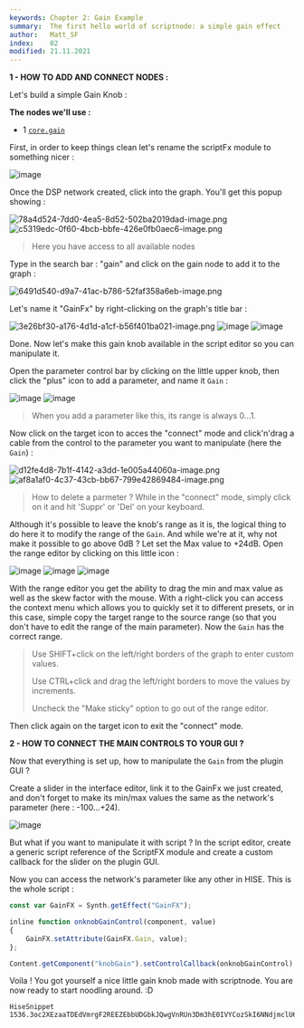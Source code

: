 ```yaml
---
keywords: Chapter 2: Gain Example
summary:  The first hello world of scriptnode: a simple gain effect
author:   Matt_SF
index:    02
modified: 21.11.2021
---
```




 **1 - HOW TO ADD AND CONNECT NODES :**

Let's build a simple Gain Knob : 

**The nodes we'll use :** 

 - 1 [`core.gain`](/scriptnode/list/core/gain)

First, in order to keep things clean let's rename the scriptFx module to something nicer : 

![image](https://user-images.githubusercontent.com/84969276/142500563-15e8dd97-036f-4795-a3f9-51edc0700715.png)

Once the DSP network created, click into the graph. You'll get this popup showing : 

![78a4d524-7dd0-4ea5-8d52-502ba2019dad-image.png](https://i.imgur.com/gm3qwl3.png)
![c5319edc-0f60-4bcb-bbfe-426e0fb0aec6-image.png](https://i.imgur.com/ynr9knj.png) 
> Here you have access to all available nodes

Type in the search bar : "gain" and click on the gain node to add it to the graph :

![6491d540-d9a7-41ac-b786-52faf358a6eb-image.png](https://i.imgur.com/p3w1L3a.png) 

Let's name it "GainFx" by right-clicking on the graph's title bar : 

![3e26bf30-a176-4d1d-a1cf-b56f401ba021-image.png](https://i.imgur.com/VJkzFDU.png) 
![image](https://user-images.githubusercontent.com/84969276/142492735-bbcbe215-fe17-40f7-8da6-3b134b182734.png)
![image](https://user-images.githubusercontent.com/84969276/142494166-a54632f5-2245-483e-ace1-20b8eeb25f8a.png)

Done. Now let's make this gain knob available in the script editor so you can manipulate it.

Open the parameter control bar by clicking on the little upper knob, then click the "plus" icon to add a parameter, and name it `Gain` :

![image](https://user-images.githubusercontent.com/84969276/142497072-ebdd5708-ca34-4ebd-beb8-6d847bfb8d7c.png)
![image](https://user-images.githubusercontent.com/84969276/142497109-23bb66d1-d534-4fd2-b9a0-8792b496150a.png)

> When you add a parameter like this, its range is always 0...1.

Now click on the target icon to acces the "connect" mode and click'n'drag a cable from the control to the parameter you want to manipulate (here the `Gain`) : 
 
![d12fe4d8-7b1f-4142-a3dd-1e005a44060a-image.png](https://i.imgur.com/YGTaSon.png) 
![af8a1af0-4c37-43cb-bb67-799e42869484-image.png](https://i.imgur.com/3Wv4EfT.png) 

> How to delete a parmeter ? While in the "connect" mode, simply click on it and hit 'Suppr' or 'Del' on your keyboard.

Although it's possible to leave the knob's range as it is, the logical thing to do here it to modify the range of the `Gain`. And while we're at it, why not make it possible to go above 0dB ? Let set the Max value to +24dB.
Open the range editor by clicking on this little icon : 

![image](https://user-images.githubusercontent.com/84969276/142497869-93ebf3f7-71f9-4f34-8d0f-05068551d17b.png)
![image](https://user-images.githubusercontent.com/84969276/142757715-70fc20f8-78e2-4883-b94f-e127928b6eca.png)
![image](https://user-images.githubusercontent.com/84969276/142757754-206a2583-a92f-4443-873a-b3eed4d9fee7.png)

With the range editor you get the ability to drag the min and max value as well as the skew factor with the mouse. With a right-click you can access the context menu which allows you to quickly set it to different presets, or in this case, simple copy the target range to the source range (so that you don't have to edit the range of the main parameter). Now the `Gain` has the correct range.

> Use SHIFT+click on the left/right borders of the graph to enter custom values.
>
> Use CTRL+click and drag the left/right borders to move the values by increments.
>
> Uncheck the "Make sticky" option to go out of the range editor.

Then click again on the target icon to exit the "connect" mode. 

**2 - HOW TO CONNECT THE MAIN CONTROLS TO YOUR GUI ?**

Now that everything is set up, how to manipulate the `Gain` from the plugin GUI ?

Create a slider in the interface editor, link it to the GainFx we just created, and don't forget to make its min/max values the same as the network's parameter (here : -100...+24).

![image](https://user-images.githubusercontent.com/84969276/142757779-66452f0a-27a9-464a-87c5-0c92e03c4b1f.png)

But what if you want to manipulate it with script ? In the script editor, create a generic script reference of the ScriptFX module and create a custom callback for the slider on the plugin GUI.

Now you can access the network's parameter like any other in HISE. This is the whole script : 

```javascript
const var GainFX = Synth.getEffect("GainFX");

inline function onknobGainControl(component, value)
{
	GainFX.setAttribute(GainFX.Gain, value);
};

Content.getComponent("knobGain").setControlCallback(onknobGainControl);
```

Voila ! You got yourself a nice little gain knob made with scriptnode. You are now ready to start noodling around. :D

```snippet
HiseSnippet 1536.3oc2XEzaaTDEdVmrgF2REEZEbbUDGbkJQwgVnRUn3Dm3hE0IVYCozSkI6NNdjmclU6NNIFTuyMN2KH9IvUtkeBHwe.9Iv+.3Myrq2YicCFq1RK9Rx7l27dey68lu4Ma2DQ.IMUjfbV9fQwDjy0b8Gwk8a1GS4n1aibttaGbpjj3YDs0nXbZJID43rvCUBbVdQj92etwVXFlGPJDgPGJnAjGQinxBoca7UTFqENjb.MxR661ncff2TvDCA7rf6ZnXbv.7wjcwJ0p3hbVZmPpTj3KwRRJxYwsDgi76KNkaz+PZJ8HFQMnNxGLjQbKAKTgXkTTy9TVX278cJB431sHJrfIJbS2NzP5X4EQi2SOgWwJriGNUJCuEJAu51vaMK3MEH4XAoEMP5Ft9AIzXYwLJ7bU21bH4zCCgcanXzEU4mbbaJ.M3xUivCHsRfAiWQs0u2Z2wq98V61OnZUHzmJ8NAm3oRqsNy6K7zUBqdLQtSudj.YsULyrhR8pTNixId8FxCjTA2SvGvEGozP4vDAqVfHJVvAWeGvrrgjaW86qtrwDqlRjaJkIziFJI0xjo9StpOn5y.mjCc.BMyMVsUx8yJ2VYlLu0DyXGAkK0l.Gfsr.4tBIYOdMMVp9rpdWbpd8l5bY1hQRl5zpB4jKag03CiNhjXGITJBY2xkLtu3RF6J5.SfwRQAuMmJ2KlveQ04nrnop7JCUfpRcw00yJt7YzPRBhB0PUcyiiHMlsOUi951aik3bKAFEbTLIQRU6AmsIm.m5MksK6tMIcfTDq0MKGBVeV76YE9buFiJFztQjHLy1AziHLTjMQzSNOBasz62HcXudTPhqqW3VftggLRWQJUkhJza8yAZtXe52QTZt1pPLbxSgv4eQ3PFVVlTPA2rIT1z9jn5zFG70HalxWZLEyJDugaWpLn+zwXkofQH29p.iY7quqqgRo.fK515ad8QlVMqtC7ox4Ww0PAMMJTmevs37bbBIFmPNPzkgGUKEGEyH6C36NdGwDACTEOSRBDab+VJMpEzGy4DV57vUrzLGQpe4Ij8ECkT9wcv.Cr5bwtCi7gKcCHMyPGHyohhxvLdM0XUMgOgGpG7WvurIqqF6jMY87IKXaP6RjmJRFnSEY+OjHTw8q4lpCxOs2Y0QaxXhSUTDzrJTHGnk0UvFE2WvoAJQFMxQ5lQhgJ9DCbcprqlXXoV3.HPMpKV1WU6qnKgDLIY0fwEbiy4pkj2zgYWBtHRyRAsbTph.h0cwIP2HvEnJhtJNKXQ7YpzTifyQUL6u1oGplM.yPGZXQAfp7nIZnQqqR0kbOVgrR.+p.vSHqpmX1QoSEaLgr.LTOLdDx4c5P4GVlY+Im2Ae1Ejc+F9ioE0x94m+7ecC+AjSMXMS54G+K2pgYin4tO7h2Yr4PoHBJb0DNHKbrzj3.gl.GM9wYCGe6Gr8uugoyH+HgP1GpyuHXtai+A+Os3.Te+uJNbM28IP6IFqLgsJmVbrgiUP7keFZhkpuAmSzTPoYWnmMDJQTUcsCGWcNFlFYuhv3NmAzrooZD.01nsDhAQXMAxb03g88O2xL4UceL9Dht+VMYvszi6IRh7dHA3ITWdV+RdqyuMqu0IdleqydAR.BGjf4owhTRcaKeg4V2dtsIxg7xpaDURK01qEr8rz6JMxEttsvtXdIiAiKYoNTqdq9iM1gig6b7IvtIbuz.XyhKRm5dc5NjkRdLMT1ut8BKDuts3uDmDB4kfRchrvk8ru5y4y9V5Mtm88VP+lkZlZ4bL5SUMBsC+DBCNMpw36CG+5gGxj4RKebpifKxuSuHQuOAZH43iIkpel5FBd7H7XuBI2rw9DFAmZcD6ia7H3JebRGyaElmXQ8+0MVN070G4ZfqmhCv6s22Irv+qemvre5Cn.eyNK9gt.U75d5To2+M4xWGOw30gOhvAIhmFXdYl5P+UzRf8MW+UIW1siZrW87uRh5SGrl5iLPeZPfpd8Sfael9ZVeNVymNGq4tywZt2brlOaNVymOGq49W5ZT2Tm8XCUMOHn6N5lFcbLMqnK+Q+Mvmomg1
```
